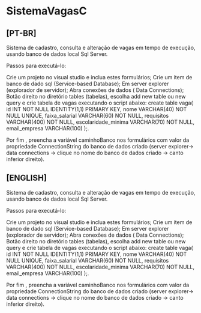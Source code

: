 # SistemaVagasC

## [PT-BR]

Sistema de cadastro, consulta e alteração de vagas em tempo de execução, usando banco de dados local Sql Server.

Passos para executá-lo:

Crie um projeto no visual studio e inclua estes formulários;
Crie um item de banco de dado sql (Service-based Database);
Em server explorer (explorador de servidor);
Abra conexões de dados ( Data Connections);
Botão direito no diretório tables (tabelas), escolha add new table ou new query e crie tabela de vagas executando o script abaixo:
create table vaga(
     id INT NOT NULL IDENTITY(1,1) PRIMARY KEY,
     nome VARCHAR(40) NOT NULL UNIQUE,
     faixa_salarial VARCHAR(60) NOT NULL,
     requisitos VARCHAR(400) NOT NULL,
     escolaridade_minima VARCHAR(70) NOT NULL,
     email_empresa VARCHAR(100)
 );.
 
 
Por fim , preencha a variável caminhoBanco nos formulários com valor da propriedade ConnectionString do banco de dados criado (server explorer-> data connections -> clique no nome do banco de dados criado -> canto inferior direito).

## [ENGLISH]

Sistema de cadastro, consulta e alteração de vagas em tempo de execução, usando banco de dados local Sql Server.

Passos para executá-lo:

Crie um projeto no visual studio e inclua estes formulários;
Crie um item de banco de dado sql (Service-based Database);
Em server explorer (explorador de servidor);
Abra conexões de dados ( Data Connections);
Botão direito no diretório tables (tabelas), escolha add new table ou new query e crie tabela de vagas executando o script abaixo:
create table vaga(
     id INT NOT NULL IDENTITY(1,1) PRIMARY KEY,
     nome VARCHAR(40) NOT NULL UNIQUE,
     faixa_salarial VARCHAR(60) NOT NULL,
     requisitos VARCHAR(400) NOT NULL,
     escolaridade_minima VARCHAR(70) NOT NULL,
     email_empresa VARCHAR(100)
 );.
 
 
Por fim , preencha a variável caminhoBanco nos formulários com valor da propriedade ConnectionString do banco de dados criado (server explorer-> data connections -> clique no nome do banco de dados criado -> canto inferior direito).
